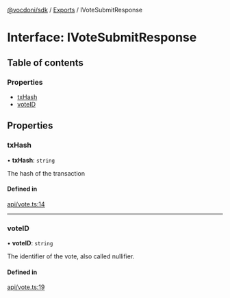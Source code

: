 [@vocdoni/sdk](/sdk) / [Exports](../modules) / IVoteSubmitResponse

# Interface: IVoteSubmitResponse

## Table of contents

### Properties

- [txHash](IVoteSubmitResponse#txhash)
- [voteID](IVoteSubmitResponse#voteid)

## Properties

### txHash

• **txHash**: `string`

The hash of the transaction

#### Defined in

[api/vote.ts:14](https://github.com/vocdoni/vocdoni-sdk/blob/2244934/src/api/vote.ts#L14)

___

### voteID

• **voteID**: `string`

The identifier of the vote, also called nullifier.

#### Defined in

[api/vote.ts:19](https://github.com/vocdoni/vocdoni-sdk/blob/2244934/src/api/vote.ts#L19)
